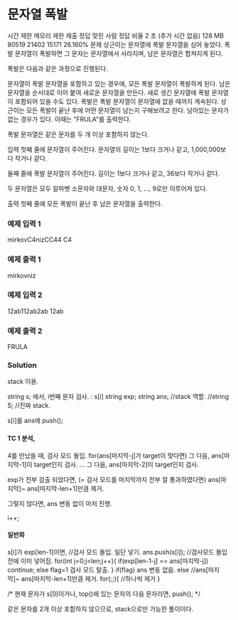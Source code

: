 # 문자열 폭발
시간 제한	메모리 제한	제출	정답	맞힌 사람	정답 비율
2 초 (추가 시간 없음)	128 MB	80519	21402	15171	26.160%
문제
상근이는 문자열에 폭발 문자열을 심어 놓았다. 폭발 문자열이 폭발하면 그 문자는 문자열에서 사라지며, 남은 문자열은 합쳐지게 된다.

폭발은 다음과 같은 과정으로 진행된다.

문자열이 폭발 문자열을 포함하고 있는 경우에, 모든 폭발 문자열이 폭발하게 된다. 남은 문자열을 순서대로 이어 붙여 새로운 문자열을 만든다.
새로 생긴 문자열에 폭발 문자열이 포함되어 있을 수도 있다.
폭발은 폭발 문자열이 문자열에 없을 때까지 계속된다.
상근이는 모든 폭발이 끝난 후에 어떤 문자열이 남는지 구해보려고 한다. 남아있는 문자가 없는 경우가 있다. 이때는 "FRULA"를 출력한다.

폭발 문자열은 같은 문자를 두 개 이상 포함하지 않는다.

입력
첫째 줄에 문자열이 주어진다. 문자열의 길이는 1보다 크거나 같고, 1,000,000보다 작거나 같다.

둘째 줄에 폭발 문자열이 주어진다. 길이는 1보다 크거나 같고, 36보다 작거나 같다.

두 문자열은 모두 알파벳 소문자와 대문자, 숫자 0, 1, ..., 9로만 이루어져 있다.

출력
첫째 줄에 모든 폭발이 끝난 후 남은 문자열을 출력한다.

### 예제 입력 1 
mirkovC4nizCC44
C4
### 예제 출력 1 
mirkovniz
### 예제 입력 2 
12ab112ab2ab
12ab
### 예제 출력 2 
FRULA

### Solution
stack 이용.

string s; 에서, i번째 문자 검사. : s[i]
string exp;
string ans;	//stack 역할.
//string S;		//진짜 stack.

s[i]를 ans에 push();


#### TC 1 분석,
4를 만났을 때, 검사 모드 돌입.
for(ans[마지막-j]가 target이 맞다면)
	그 다음, ans[마지막-1]이 target인지 검사.
	... 
	그 다음, ans[마지막-2]이 target인지 검사.

exp가 전부 검출 되었다면, (= 검사 모드를 마지막까지 전부 잘 통과하였다면)
	ans[마지막]~ ans[마지막-len+1]만큼 제거.

그렇지 않다면,
	ans 변동 없이 마저 진행.

i++;

#### 일반화
s[i]가 exp[len-1]이면, //검사 모드 돌입.
	일단 넣기. ans.push(s[i]);	//검사모드 돌입 전에 이미 넣어짐.
	for(int j=0;j<len;j++){
		if(exp[len-1-j] == ans[마지막-j])
			continue;
		else
			flag=1
			검사 모드 탈출.
	}
	if(flag)
		ans 변동 없음.
	else
		//ans[마지막]~ ans[마지막-len+1]만큼 제거.
		for(;;){
			//하나씩 제거
		}	




/*
현재 문자가 s[0]이거나, top()에 있는 문자의 다음 문자라면, 
	push();
*/

같은 문자를 2개 이상 포함하지 않으므로, stack으로만 가능한 풀이이다.